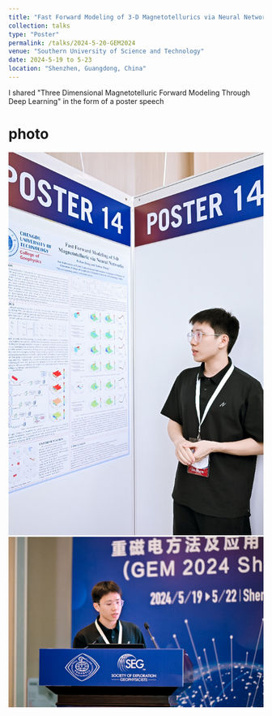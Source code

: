 ```yaml
---
title: "Fast Forward Modeling of 3-D Magnetotellurics via Neural Networks"
collection: talks
type: "Poster"
permalink: /talks/2024-5-20-GEM2024
venue: "Southern University of Science and Technology"
date: 2024-5-19 to 5-23
location: "Shenzhen, Guangdong, China"
---
```


I shared "Three Dimensional Magnetotelluric Forward Modeling Through Deep Learning" in the form of a poster speech

# photo
![现场照片1](../images/talk/1.jpg)
![现场照片2](../images/talk/2.jpg)